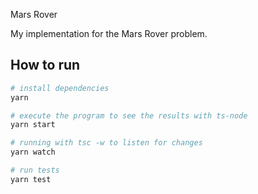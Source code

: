 Mars Rover

My implementation for the Mars Rover problem.

## How to run

```bash
# install dependencies
yarn

# execute the program to see the results with ts-node
yarn start

# running with tsc -w to listen for changes
yarn watch

# run tests
yarn test
```

